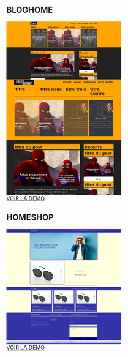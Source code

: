 ## BLOGHOME
<div style='display:grid;grid-template-columns:repeaat(2,6fr);'>
    <img src='bloghome/preview.png' alt='preview bloghome'  width=300 />
    <img src='bloghome/preview2.png' alt='preview bloghome' width=300 />
    <a href='https://dev0ps221.github.io/landing_pages/boghome'>VOIR LA DEMO</a>
</div>

## HOMESHOP
<div style='display:grid;grid-template-columns:repeaat(2,6fr);'>
    <img src='homeshop/preview.png' alt='preview homeshop'  width=300 />
    <img src='homeshop/preview2.png' alt='preview homeshop' width=300 />
    <a href='https://dev0ps221.github.io/landing_pages/homeshop'>VOIR LA DEMO</a>
</div>